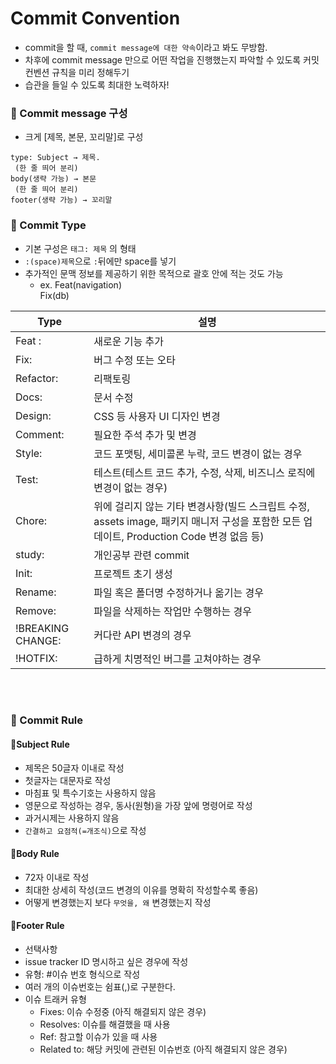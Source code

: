 # Commit Convention
- commit을 할 때, `commit message에 대한 약속`이라고 봐도 무방함. 
- 차후에 commit message 만으로 어떤 작업을 진행했는지 파악할 수 있도록 커밋 컨벤션 규칙을 미리 정해두기
- 습관을 들일 수 있도록 최대한 노력하자!

### 📌 Commit message 구성 
  - 크게 [제목, 본문, 꼬리말]로 구성
  ```
  type: Subject → 제목. 
   (한 줄 띄어 분리)
  body(생략 가능) → 본문
   (한 줄 띄어 분리)
  footer(생략 가능) → 꼬리말
  ```


### 📌 Commit Type
- 기본 구성은 `태그: 제목` 의 형태
- `:(space)제목`으로 `:`뒤에만 space를 넣기
- 추가적인 문맥 정보를 제공하기 위한 목적으로 괄호 안에 적는 것도 가능
  - ex. Feat(navigation)<br>
 <const>Fix(db)


|Type|설명|
|------|---|
|Feat :|새로운 기능 추가|
|Fix:|버그 수정 또는 오타|
|Refactor:|리팩토링|
|Docs:|문서 수정|
|Design:|CSS 등 사용자 UI 디자인 변경|
|Comment:|필요한 주석 추가 및 변경|
|Style:|코드 포맷팅, 세미콜론 누락, 코드 변경이 없는 경우|
|Test:|테스트(테스트 코드 추가, 수정, 삭제, 비즈니스 로직에 변경이 없는 경우)|
|Chore:|위에 걸리지 않는 기타 변경사항(빌드 스크립트 수정, assets image, 패키지 매니저 구성을 포함한 모든 업데이트, Production Code 변경 없음 등)|
|study:|개인공부 관련 commit|
|Init:|프로젝트 초기 생성|
|Rename:|파일 혹은 폴더명 수정하거나 옮기는 경우|
|Remove:|파일을 삭제하는 작업만 수행하는 경우|
|!BREAKING CHANGE:|커다란 API 변경의 경우|
|!HOTFIX:|급하게 치명적인 버그를 고쳐야하는 경우|


<br><br>

### 📌 Commit Rule

#### 🔖<b>Subject Rule</b>
- 제목은 50글자 이내로 작성
- 첫글자는 대문자로 작성
- 마침표 및 특수기호는 사용하지 않음
- 영문으로 작성하는 경우, 동사(원형)을 가장 앞에 명령어로 작성
- 과거시제는 사용하지 않음
- `간결하고 요점적(=개조식)`으로 작성

#### 🔖<b>Body Rule</b>
- 72자 이내로 작성
- 최대한 상세히 작성(코드 변경의 이유를 명확히 작성할수록 좋음)
- 어떻게 변경했는지 보다 `무엇을, 왜` 변경했는지 작성

#### 🔖<b>Footer Rule</b>
- 선택사항
- issue tracker ID 명시하고 싶은 경우에 작성
- 유형: #이슈 번호 형식으로 작성
- 여러 개의 이슈번호는 쉼표(,)로 구분한다.
- 이슈 트래커 유형
  - Fixes: 이슈 수정중 (아직 해결되지 않은 경우)
  - Resolves: 이슈를 해결했을 때 사용
  - Ref: 참고할 이슈가 있을 때 사용
  - Related to: 해당 커밋에 관련된 이슈번호 (아직 해결되지 않은 경우)
